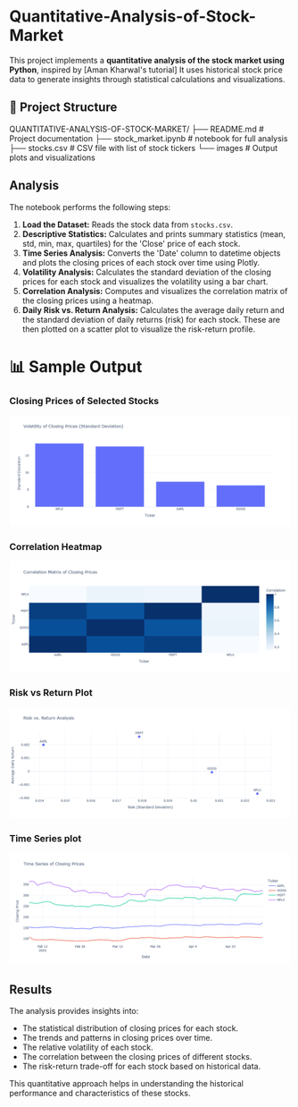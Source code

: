 # Quantitative-Analysis-of-Stock-Market

This project implements a **quantitative analysis of the stock market using Python**, inspired by [Aman Kharwal's tutorial]
 It uses historical stock price data to generate insights through statistical calculations and visualizations.

## 📁 Project Structure

QUANTITATIVE-ANALYSIS-OF-STOCK-MARKET/
├── README.md # Project documentation
├── stock_market.ipynb # notebook for full analysis
├── stocks.csv # CSV file with list of stock tickers
└── images # Output plots and visualizations



## Analysis

The notebook performs the following steps:

1.  **Load the Dataset:** Reads the stock data from `stocks.csv`.
2.  **Descriptive Statistics:** Calculates and prints summary statistics (mean, std, min, max, quartiles) for the 'Close' price of each stock.
3.  **Time Series Analysis:** Converts the 'Date' column to datetime objects and plots the closing prices of each stock over time using Plotly.
4.  **Volatility Analysis:** Calculates the standard deviation of the closing prices for each stock and visualizes the volatility using a bar chart.
5.  **Correlation Analysis:** Computes and visualizes the correlation matrix of the closing prices using a heatmap.
6.  **Daily Risk vs. Return Analysis:** Calculates the average daily return and the standard deviation of daily returns (risk) for each stock. These are then plotted on a scatter plot to visualize the risk-return profile.

# 📊 Sample Output

### Closing Prices of Selected Stocks
![Closing Prices](images/closing_prices_plot.png)

### Correlation Heatmap
![Correlation Heatmap](images/correlation_matrix.png)

### Risk vs Return Plot
![Risk Return](images/risk_vs_return.png)

### Time Series plot
![Time Series](images/Time_series_plot.png)

## Results

The analysis provides insights into:

- The statistical distribution of closing prices for each stock.
- The trends and patterns in closing prices over time.
- The relative volatility of each stock.
- The correlation between the closing prices of different stocks.
- The risk-return trade-off for each stock based on historical data.

This quantitative approach helps in understanding the historical performance and characteristics of these stocks.